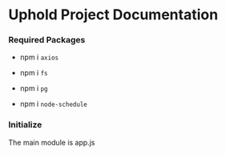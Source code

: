 # Uphold Project Documentation

### Required Packages

- npm i `axios`

- npm i ``fs``

- npm i ``pg``

- npm i ``node-schedule``

### Initialize

The main module is app.js


